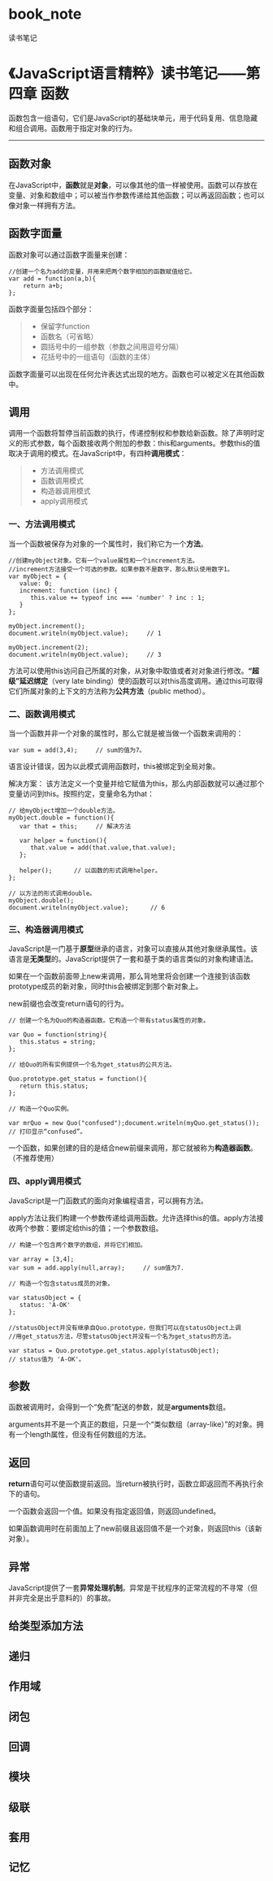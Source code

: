 # book_note
读书笔记

# 《JavaScript语言精粹》读书笔记——第四章 函数

函数包含一组语句，它们是JavaScript的基础块单元，用于代码复用、信息隐藏和组合调用。函数用于指定对象的行为。

------

## 函数对象
在JavaScript中，**函数**就是**对象**，可以像其他的值一样被使用。函数可以存放在变量、对象和数组中；可以被当作参数传递给其他函数；可以再返回函数；也可以像对象一样拥有方法。

## 函数字面量
函数对象可以通过函数字面量来创建：
```
//创建一个名为add的变量，并用来把两个数字相加的函数赋值给它。
var add = function(a,b){
    return a+b;
};
```
函数字面量包括四个部分：
> * 保留字function
> * 函数名（可省略）
> * 圆括号中的一组参数（参数之间用逗号分隔）
> * 花括号中的一组语句（函数的主体）

函数字面量可以出现在任何允许表达式出现的地方。函数也可以被定义在其他函数中。

## 调用
调用一个函数将暂停当前函数的执行，传递控制权和参数给新函数。除了声明时定义的形式参数，每个函数接收两个附加的参数：this和arguments。参数this的值取决于调用的模式。在JavaScript中，有四种**调用模式**：
> * 方法调用模式
> * 函数调用模式
> * 构造器调用模式
> * apply调用模式

### 一、方法调用模式
当一个函数被保存为对象的一个属性时，我们称它为一个**方法**。
```
//创建myObject对象。它有一个value属性和一个increment方法。
//increment方法接受一个可选的参数。如果参数不是数字，那么默认使用数字1。
var myObject = {
   value: 0;
   increment: function (inc) {
      this.value += typeof inc === 'number' ? inc : 1;
   }
};

myObject.increment();
document.writeln(myObject.value);     // 1

myObject.increment(2);
document.writeln(myObject.value);     // 3
```
方法可以使用this访问自己所属的对象，从对象中取值或者对对象进行修改。**“超级”延迟绑定**（very late binding）使的函数可以对this高度调用。通过this可取得它们所属对象的上下文的方法称为**公共方法**（public method）。

### 二、函数调用模式
当一个函数并非一个对象的属性时，那么它就是被当做一个函数来调用的：
```
var sum = add(3,4);     // sum的值为7。
```
语言设计错误，因为以此模式调用函数时，this被绑定到全局对象。

解决方案： 
该方法定义一个变量并给它赋值为this，那么内部函数就可以通过那个变量访问到this。按照约定，变量命名为that：
```
// 给myObject增加一个double方法。
myObject.double = function(){
   var that = this;     // 解决方法
   
   var helper = function(){
      that.value = add(that.value,that.value);
   };
   
   helper();      // 以函数的形式调用helper。
};
   
// 以方法的形式调用double。
myObject.double();
document.writeln(myObject.value);      // 6
```

### 三、构造器调用模式
JavaScript是一门基于**原型**继承的语言，对象可以直接从其他对象继承属性。该语言是**无类型**的。JavaScript提供了一套和基于类的语言类似的对象构建语法。

如果在一个函数前面带上new来调用，那么背地里将会创建一个连接到该函数prototype成员的新对象，同时this会被绑定到那个新对象上。

new前缀也会改变return语句的行为。
```
// 创建一个名为Quo的构造器函数。它构造一个带有status属性的对象。

var Quo = function(string){
   this.status = string;
};

// 给Quo的所有实例提供一个名为get_status的公共方法。

Quo.prototype.get_status = function(){
   return this.status;
};

// 构造一个Quo实例。

var mrQuo = new Quo("confused");document.writeln(myQuo.get_status());   // 打印显示“confused”。
```
一个函数，如果创建的目的是结合new前缀来调用，那它就被称为**构造器函数**。（不推荐使用）

### 四、apply调用模式
JavaScript是一门函数式的面向对象编程语言，可以拥有方法。

apply方法让我们构建一个参数传递给调用函数。允许选择this的值。apply方法接收两个参数：要绑定给this的值；一个参数数组。
```
// 构建一个包含两个数字的数组，并将它们相加。

var array = [3,4];
var sum = add.apply(null,array);     // sum值为7.

// 构造一个包含status成员的对象。

var statusObject = {
   status: 'A-OK'
};

//statusObject并没有继承自Quo.prototype，但我们可以在statusObject上调
//用get_status方法，尽管statusObject并没有一个名为get_status的方法。

var status = Quo.prototype.get_status.apply(statusObject);
// status值为 'A-OK'。
```

## 参数
函数被调用时，会得到一个“免费”配送的参数，就是**arguments**数组。

arguments并不是一个真正的数组，只是一个“类似数组（array-like）”的对象。拥有一个length属性，但没有任何数组的方法。

## 返回
**return**语句可以使函数提前返回。当return被执行时，函数立即返回而不再执行余下的语句。

一个函数会返回一个值。如果没有指定返回值，则返回undefined。

如果函数调用时在前面加上了new前缀且返回值不是一个对象，则返回this（该新对象）。

## 异常
JavaScript提供了一套**异常处理机制**。异常是干扰程序的正常流程的不寻常（但并非完全是出乎意料的）的事故。

## 给类型添加方法
## 递归
## 作用域
## 闭包
## 回调
## 模块
## 级联
## 套用
## 记忆